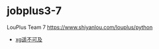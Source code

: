# jobplus3-7
LouPlus Team 7 https://www.shiyanlou.com/louplus/python
* [xg遥不可及](https://github.com/G-noname)
